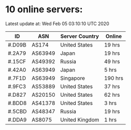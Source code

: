 # 10 online servers:

Latest update at: Wed Feb 05 03:10:10 UTC 2020

| ID | ASN | Server Country | Online |
| -- | --- | -------------- | ------ |
| #.D09B | AS174 | United States | 19 hrs |
| #.2A79 | AS63949 | Japan | 19 hrs |
| #.15CF | AS49392 | Russia | 49 hrs |
| #.42A0 | AS63949 | Japan | 5 hrs |
| #.7F1D | AS63949 | Singapore | 190 hrs |
| #.9FC3 | AS53889 | United States | 37 hrs |
| #.D827 | AS20150 | United States | 62 hrs |
| #.BDD8 | AS41378 | United States | 3 hrs |
| #.5CBD | AS48347 | Russia | 19 hrs |
| #.DDA9 | AS8075 | United Kingdom | 1 hrs |

